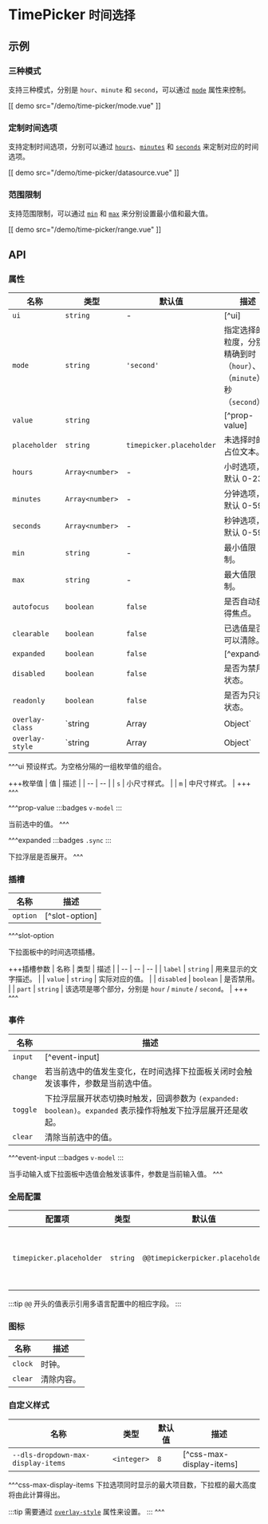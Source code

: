 # TimePicker <small>时间选择</small>

## 示例

### 三种模式

支持三种模式，分别是 `hour`、`minute` 和 `second`，可以通过 [`mode`](#props-mode) 属性来控制。

[[ demo src="/demo/time-picker/mode.vue" ]]

### 定制时间选项

支持定制时间选项，分别可以通过 [`hours`](#props-hours)、[`minutes`](#props-minutes) 和 [`seconds`](#props-seconds) 来定制对应的时间选项。

[[ demo src="/demo/time-picker/datasource.vue" ]]

### 范围限制

支持范围限制，可以通过 [`min`](#props-min) 和 [`max`](#props-max) 来分别设置最小值和最大值。

[[ demo src="/demo/time-picker/range.vue" ]]

## API

### 属性

| 名称 | 类型 | 默认值 | 描述 |
| -- | -- | -- | -- |
| ``ui`` | `string` | - | [^ui] |
| ``mode`` | `string` | `'second'` | 指定选择的粒度，分别精确到时（`hour`）、分（`minute`）、秒（`second`）。 |
| ``value`` | `string` |  | [^prop-value] |
| ``placeholder`` | `string` | `timepicker.placeholder` | 未选择时的占位文本。 |
| ``hours`` | `Array<number>` | - | 小时选项，默认 0-23。 |
| ``minutes`` | `Array<number>` | - | 分钟选项，默认 0-59。 |
| ``seconds`` | `Array<number>` | - | 秒钟选项，默认 0-59。 |
| ``min`` | `string` | - | 最小值限制。 |
| ``max`` | `string` | - | 最大值限制。 |
| ``autofocus`` | `boolean` | `false` | 是否自动获得焦点。 |
| ``clearable`` | `boolean` | `false` | 已选值是否可以清除。 |
| ``expanded`` | `boolean` | `false` | [^expanded] |
| ``disabled`` | `boolean` | `false` | 是否为禁用状态。 |
| ``readonly`` | `boolean` | `false` | 是否为只读状态。 |
| ``overlay-class`` | `string | Array | Object` | - | 参考 [`Overlay`](./overlay) 组件的 [`overlay-class`](./overlay#props-overlay-class) 属性。 |
| ``overlay-style`` | `string | Array | Object` | - | 参考 [`Overlay`](./overlay) 组件的 [`overlay-style`](./overlay#props-overlay-style) 属性。 |

^^^ui
预设样式。为空格分隔的一组枚举值的组合。

+++枚举值
| 值 | 描述 |
| -- | -- |
| `s` | 小尺寸样式。 |
| `m` | 中尺寸样式。 |
+++
^^^

^^^prop-value
:::badges
`v-model`
:::

当前选中的值。
^^^

^^^expanded
:::badges
`.sync`
:::

下拉浮层是否展开。
^^^

### 插槽

| 名称 | 描述 |
| -- | -- |
| ``option`` | [^slot-option] |

^^^slot-option

下拉面板中的时间选项插槽。

+++插槽参数
| 名称 | 类型 | 描述 |
| -- | -- | -- |
| `label` | `string` | 用来显示的文字描述。 |
| `value` | `string` | 实际对应的值。 |
| `disabled` | `boolean` | 是否禁用。 |
| `part` | `string` | 该选项是哪个部分，分别是 `hour` / `minute` / `second`。 |
+++
^^^

### 事件

| 名称 | 描述 |
| -- | -- |
| ``input`` | [^event-input] |
| ``change`` | 若当前选中的值发生变化，在时间选择下拉面板关闭时会触发该事件，参数是当前选中值。 |
| ``toggle`` | 下拉浮层展开状态切换时触发，回调参数为 `(expanded: boolean)`。`expanded` 表示操作将触发下拉浮层展开还是收起。 |
| ``clear`` | 清除当前选中的值。 |

^^^event-input
:::badges
`v-model`
:::

当手动输入或下拉面板中选值会触发该事件，参数是当前输入值。
^^^

### 全局配置

| 配置项 | 类型 | 默认值 | 描述 |
| -- | -- | -- | -- |
| ``timepicker.placeholder`` | `string` | `@@timepickerpicker.placeholder` | 未选择时的占位文本。 |

:::tip
`@@` 开头的值表示引用多语言配置中的相应字段。
:::

### 图标

| 名称 | 描述 |
| -- | -- |
| ``clock`` | 时钟。 |
| ``clear`` | 清除内容。 |

### 自定义样式

| 名称 | 类型 | 默认值 | 描述 |
| -- | -- | -- | -- |
| ``--dls-dropdown-max-display-items`` | `<integer>` | `8` | [^css-max-display-items] |

^^^css-max-display-items
下拉选项同时显示的最大项目数，下拉框的最大高度将由此计算得出。

:::tip
需要通过 [`overlay-style`](#props-overlay-style) 属性来设置。
:::
^^^
